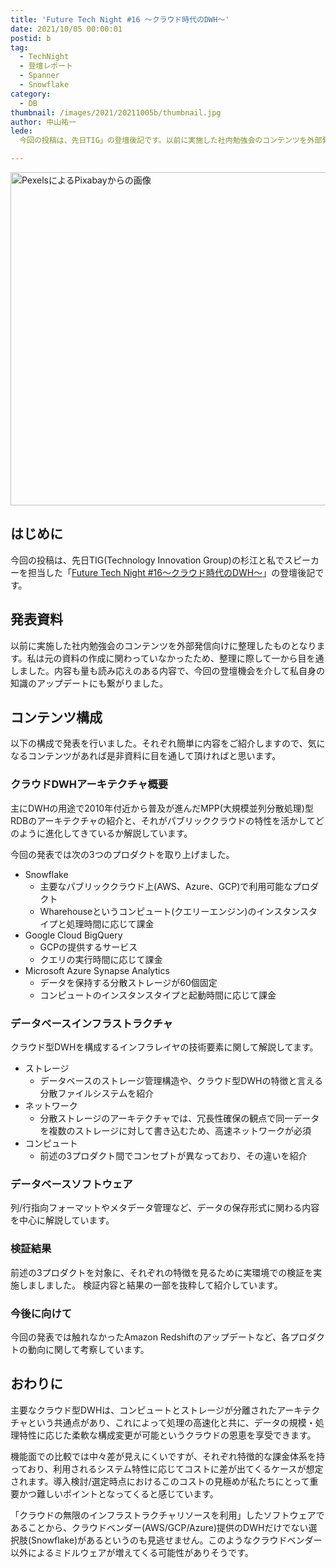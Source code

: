 ```yaml
---
title: 'Future Tech Night #16 ～クラウド時代のDWH～'
date: 2021/10/05 00:00:01
postid: b
tag:
  - TechNight
  - 登壇レポート
  - Spanner
  - Snowflake
category:
  - DB
thumbnail: /images/2021/20211005b/thumbnail.jpg
author: 中山祐一
lede: 
  今回の投稿は、先日TIG」の登壇後記です。以前に実施した社内勉強会のコンテンツを外部発信向けに整理したものとなります。私は元の資料の作成に関わっていなかったため、整理に際して一から目を通しました。

---
```


<img src="/images/2021/20211005b/archive-g39b73f1f8.jpg" alt="PexelsによるPixabayからの画像" title="800" width="533" height="">

## はじめに

今回の投稿は、先日TIG(Technology Innovation Group)の杉江と私でスピーカーを担当した「[Future Tech Night #16～クラウド時代のDWH～](https://future.connpass.com/event/222633/)」の登壇後記です。

## 発表資料

以前に実施した社内勉強会のコンテンツを外部発信向けに整理したものとなります。私は元の資料の作成に関わっていなかったため、整理に際して一から目を通しました。内容も量も読み応えのある内容で、今回の登壇機会を介して私自身の知識のアップデートにも繋がりました。

<script async class="speakerdeck-embed" data-id="64dae075c9874158ae72778f910d2299" data-ratio="1.77777777777778" src="//speakerdeck.com/assets/embed.js"></script>

## コンテンツ構成

以下の構成で発表を行いました。それぞれ簡単に内容をご紹介しますので、気になるコンテンツがあれば是非資料に目を通して頂ければと思います。

### クラウドDWHアーキテクチャ概要

主にDWHの用途で2010年付近から普及が進んだMPP(大規模並列分散処理)型RDBのアーキテクチャの紹介と、それがパブリッククラウドの特性を活かしてどのように進化してきているか解説しています。

今回の発表では次の3つのプロダクトを取り上げました。

* Snowflake
  * 主要なパブリッククラウド上(AWS、Azure、GCP)で利用可能なプロダクト
  * Wharehouseというコンピュート(クエリーエンジン)のインスタンスタイプと処理時間に応じて課金
* Google Cloud BigQuery
  * GCPの提供するサービス
  * クエリの実行時間に応じて課金
* Microsoft Azure Synapse Analytics
  * データを保持する分散ストレージが60個固定
  * コンピュートのインスタンスタイプと起動時間に応じて課金

### データベースインフラストラクチャ

クラウド型DWHを構成するインフラレイヤの技術要素に関して解説してます。

* ストレージ
  * データベースのストレージ管理構造や、クラウド型DWHの特徴と言える分散ファイルシステムを紹介
* ネットワーク
  * 分散ストレージのアーキテクチャでは、冗長性確保の観点で同一データを複数のストレージに対して書き込むため、高速ネットワークが必須
* コンピュート
  * 前述の3プロダクト間でコンセプトが異なっており、その違いを紹介

### データベースソフトウェア

列/行指向フォーマットやメタデータ管理など、データの保存形式に関わる内容を中心に解説しています。

### 検証結果

前述の3プロダクトを対象に、それぞれの特徴を見るために実環境での検証を実施しましました。
検証内容と結果の一部を抜粋して紹介しています。

### 今後に向けて

今回の発表では触れなかったAmazon Redshiftのアップデートなど、各プロダクトの動向に関して考察しています。

## おわりに

主要なクラウド型DWHは、コンピュートとストレージが分離されたアーキテクチャという共通点があり、これによって処理の高速化と共に、データの規模・処理特性に応じた柔軟な構成変更が可能というクラウドの恩恵を享受できます。

機能面での比較では中々差が見えにくいですが、それぞれ特徴的な課金体系を持っており、利用されるシステム特性に応じてコストに差が出てくるケースが想定されます。導入検討/選定時点におけるこのコストの見極めが私たちにとって重要かつ難しいポイントとなってくると感じています。

「クラウドの無限のインフラストラクチャリソースを利用」したソフトウェアであることから、クラウドベンダー(AWS/GCP/Azure)提供のDWHだけでない選択肢(Snowflake)があるというのも見逃せません。このようなクラウドベンダー以外によるミドルウェアが増えてくる可能性がありそうです。
